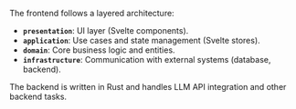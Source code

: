 The frontend follows a layered architecture:
- **`presentation`**: UI layer (Svelte components).
- **`application`**: Use cases and state management (Svelte stores).
- **`domain`**: Core business logic and entities.
- **`infrastructure`**: Communication with external systems (database, backend).

The backend is written in Rust and handles LLM API integration and other backend tasks.